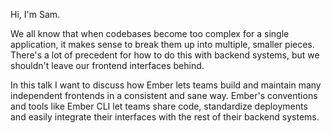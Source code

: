 Hi, I'm Sam.

We all know that when codebases become too complex for a single application, it makes sense to break them up into multiple, smaller pieces. There's a lot of precedent for how to do this with backend systems, but we shouldn't leave our frontend interfaces behind.

In this talk I want to discuss how Ember lets teams build and maintain many  independent frontends in a consistent and sane way. Ember's conventions and tools like Ember CLI let teams share code, standardize deployments and easily integrate their interfaces with the rest of their backend systems.
